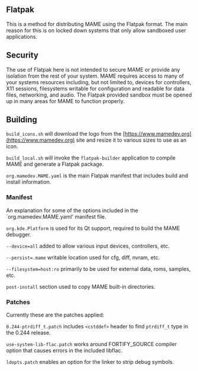 ## Flatpak

This is a method for distributing MAME using the Flatpak format. The main reason for this is on locked down systems that only allow sandboxed user applications.

## Security

The use of Flatpak here is not intended to secure MAME or provide any isolation from the rest of your system. MAME requires access to many of your systems resources including, but not limited to, devices for controllers, X11 sessions, filesystems writable for configuration and readable for data files, networking, and audio. The Flatpak provided sandbox must be opened up in many areas for MAME to function properly.

## Building

`build_icons.sh` will download the logo from the [https://www.mamedev.org](https://www.mamedev.org) site and resize it to various sizes to use as an icon.

`build_local.sh` will invoke the `flatpak-builder` application to compile MAME and generate a Flatpak package.

`org.mamedev.MAME.yaml` is the main Flatpak manifest that includes build and install information.

### Manifest

An explanation for some of the options included in the `org.mamedev.MAME.yaml' manifest file.

`org.kde.Platform` is used for its Qt support, required to build the MAME debugger.

`--device=all` added to allow various input devices, controllers, etc.

`--persist=.mame` writable location used for cfg, diff, nvram, etc.

`--filesystem=host:ro` primarily to be used for external data, roms, samples, etc.

`post-install` section used to copy MAME built-in directories.

### Patches

Currently these are the patches applied:

`0.244-ptrdiff_t.patch` includes `<cstddef>` header to find `ptrdiff_t` type in the 0.244 release.

`use-system-lib-flac.patch` works around FORTIFY_SOURCE compiler option that causes errors in the included libflac.

`ldopts.patch` enables an option for the linker to strip debug symbols.
